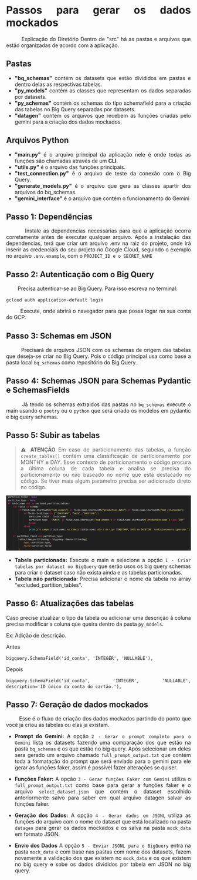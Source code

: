 <div style="text-align: justify;">

# **Passos para gerar os dados mockados**

&nbsp;&nbsp;&nbsp;&nbsp;&nbsp;&nbsp;&nbsp;&nbsp;Explicação do Diretório
Dentro de "src" há as pastas e arquivos que estão organizadas de acordo com a aplicação.  
## Pastas
* **"bq_schemas"** contém os datasets que estão divididos em pastas e dentro delas as respectivas tabelas.
* **"py_models"** contém as classes que representam os dados separadas por datasets.
* **"py_schemas"** contém os schemas do tipo schemafield para a criação das tabelas no Big Query separadas por datasets.
* **"datagen"** contem os arquivos que recebem as funções criadas pelo gemini para a criação dos dados mockados.

## Arquivos Python
* **"main.py"** é o arquivo principal da aplicação nele é onde todas as funções são chamadas através de um **CLI**.
* **"utils.py"** é o arquivo das funções principais.
* **"test_connection.py"** é o  arquivo de teste da conexão com o Big Query.
* **"generate_models.py"** é  o arquivo que gera as classes apartir dos arquivos do bq_schemas.
* **"gemini_interface"** é o arquivo que contém o funcionamento do Gemini

## Passo 1: Dependências
&nbsp;&nbsp;&nbsp;&nbsp;&nbsp;&nbsp;&nbsp;&nbsp;Instale as dependencias necessárias para que a aplicação ocorra corretamente antes de executar qualquer arquivo. Após a instalação das dependencias, terá que criar um arquivo .env na raiz do projeto, onde  irá inserir as credenciais do seu projeto no Google Cloud, seguindo o exemplo no arquivo `.env.example`, com o `PROJECT_ID e o SECRET_NAME`


## Passo 2: Autenticação com o Big Query
&nbsp;&nbsp;&nbsp;&nbsp;&nbsp;&nbsp;&nbsp;&nbsp;Precisa autenticar-se ao Big Query. Para isso escreva no terminal: 

```
gcloud auth application-default login
```

&nbsp;&nbsp;&nbsp;&nbsp;&nbsp;&nbsp;&nbsp;&nbsp;Execute, onde abrirá o navegador para que possa logar na sua conta do GCP.

## Passo 3: Schemas em JSON
&nbsp;&nbsp;&nbsp;&nbsp;&nbsp;&nbsp;&nbsp;&nbsp;Precisará de arquivos JSON com os schemas de origem das tabelas que deseja-se criar no Big Query. Pois o código principal usa como base a pasta local `bq_schemas` como repositório do Big Query.

## Passo 4: Schemas JSON para Schemas Pydantic e SchemasFields
&nbsp;&nbsp;&nbsp;&nbsp;&nbsp;&nbsp;&nbsp;&nbsp;Já tendo os schemas extraidos das pastas no `bq_schemas` execute o main usando o `poetry` ou o `python` que será criado os modelos em pydantic e big query schemas. 

## Passo 5: Subir as tabelas
 > ⚠️ **ATENÇÃO** Em caso de particionamento das tabelas, a função `create_tables()` contém uma classificação de particionamento por MONTHY e DAY. Esse contexto de particionamento o código procura a última coluna de cada tabela e analisa se precisa do particionamento ou não baseado no nome que está destacado no código. Se tiver mais algum parametro precisa ser adicionado direto no código.  

<Img src="../Images/particioning.png">

* **Tabela particionada:** Execute o main e selecione a opção `1 - Criar tabelas por dataset no BigQuery` que serão usos os big query schemas para criar o dataset caso não exista ainda e as tabelas particionadas.
* **Tabela não particionada:** Precisa adicionar o nome da tabela no array "excluded_partition_tables".

## Passo 6: Atualizações das tabelas
Caso precise atualizar o tipo da tabela ou adicionar uma descrição à coluna precisa modificar a coluna que queira dentro da pasta `py_models`.


Ex: Adição de descrição. 

Antes
```
bigquery.SchemaField('id_conta', 'INTEGER', 'NULLABLE'),
```
    
Depois
```
bigquery.SchemaField('id_conta', 'INTEGER', 'NULLABLE', description='ID único da conta do cartão.'),
```
 

## Passo 7: Geração de dados mockados
&nbsp;&nbsp;&nbsp;&nbsp;&nbsp;&nbsp;&nbsp;&nbsp;Esse é o fluxo de criação dos dados mockados partindo do ponto que você ja criou as tabelas ou elas ja existam.

* **Prompt do Gemini:** A opção `2 - Gerar o prompt completo para o Gemini` lista os datasets fazendo uma comparação dos que estão na pasta `bq_schemas` e os que estão no big query. Após selecionar um deles sera gerado um arquivo chamado `full_prompt_output.txt` que contém toda a formatação do prompt que será enviado para o gemini para ele gerar as funções faker, assim é possível fazer alterações se quiser.

* **Funções Faker:** A opção `3 - Gerar funções Faker com Gemini` utiliza o `full_prompt_output.txt` como base para gerar a funções faker e o arquivo `select_dataset.json` que contém o dataset escolhido anteriormente salvo para saber em qual arquivo datagen salvar as funções faker.

* **Geração dos Dados:** A opção `4 - Gerar dados em JSONL` utiliza as funções do arquivo com o nome do dataset que está localizado na pasta `datagen` para gerar os dados mockados e os salva na pasta `mock_data` em formato JSON.

* **Envio dos Dados** A opção `5 - Enviar JSONL para o BigQuery` entra na pasta `mock_data` e com base nas pastas com nome dos datasets, fazem novamente a validação dos que existem no `mock_data` e os que existem no big query e sobe os dados divididos por tabela em JSON no big query.


</div>